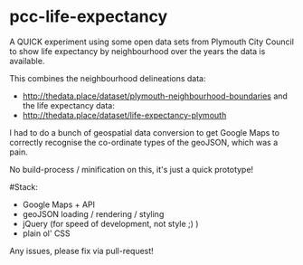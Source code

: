 # pcc-life-expectancy

A QUICK experiment using some open data sets from Plymouth City Council to show life expectancy by neighbourhood over the years the data is available.

This combines the neighbourhood delineations data: 
- http://thedata.place/dataset/plymouth-neighbourhood-boundaries
and the life expectancy data:
- http://thedata.place/dataset/life-expectancy-plymouth

I had to do a bunch of geospatial data conversion to get Google Maps to correctly recognise the co-ordinate types of the geoJSON, which was a pain.

No build-process / minification on this, it's just a quick prototype!

#Stack:

- Google Maps + API
- geoJSON loading / rendering / styling
- jQuery (for speed of development, not style ;) )
- plain ol' CSS

Any issues, please fix via pull-request!


